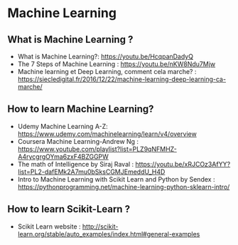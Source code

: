 # Machine Learning 

## What is Machine Learning ? 
* What is Machine Learning?: https://youtu.be/HcqpanDadyQ
* The 7 Steps of Machine Learning : https://youtu.be/nKW8Ndu7Mjw
* Machine learning et Deep Learning, comment cela marche? : https://siecledigital.fr/2016/12/22/machine-learning-deep-learning-ca-marche/

## How to learn Machine Learning? 
* Udemy Machine Learning A-Z: https://www.udemy.com/machinelearning/learn/v4/overview
* Coursera Machine Learning-Andrew Ng : https://www.youtube.com/playlist?list=PLZ9qNFMHZ-A4rycgrgOYma6zxF4BZGGPW
* The math of Intelligence by Siraj Raval : https://youtu.be/xRJCOz3AfYY?list=PL2-dafEMk2A7mu0bSksCGMJEmeddU_H4D
* Intro to Machine Learning with Scikit Learn and Python by Sendex : https://pythonprogramming.net/machine-learning-python-sklearn-intro/

## How to learn Scikit-Learn ? 
* Scikit Learn website : http://scikit-learn.org/stable/auto_examples/index.html#general-examples
